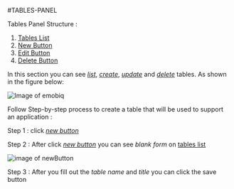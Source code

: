 #TABLES-PANEL

Tables Panel Structure :

1. [Tables List](https://github.com/arthaprihardana/emobiq/blob/master/Doc-Markdown/emobiq-doc/editor/Database/data-structure/tables-panel/tables-list/index.md)
2. [New Button](https://github.com/arthaprihardana/emobiq/blob/master/Doc-Markdown/emobiq-doc/editor/Database/data-structure/tables-panel/new-button/index.md)
3. [Edit Button](https://github.com/arthaprihardana/emobiq/blob/master/Doc-Markdown/emobiq-doc/editor/Database/data-structure/tables-panel/edit-button/index.md)
4. [Delete Button](https://github.com/arthaprihardana/emobiq/blob/master/Doc-Markdown/emobiq-doc/editor/Database/data-structure/tables-panel/delete-button/index.md)

In this section you can see *[list](https://github.com/arthaprihardana/emobiq/blob/master/Doc-Markdown/emobiq-doc/editor/Database/data-structure/tables-panel/tables-list/index.md)*, *[create](https://github.com/arthaprihardana/emobiq/blob/master/Doc-Markdown/emobiq-doc/editor/Database/data-structure/tables-panel/new-button/index.md)*, *[update](https://github.com/arthaprihardana/emobiq/blob/master/Doc-Markdown/emobiq-doc/editor/Database/data-structure/tables-panel/edit-button/index.md)* and *[delete](https://github.com/arthaprihardana/emobiq/blob/master/Doc-Markdown/emobiq-doc/editor/Database/data-structure/tables-panel/delete-button/index.md)* tables. As shown in the figure below:

![Image of emobiq](https://cloud.githubusercontent.com/assets/6021699/9320905/8134ce34-4589-11e5-8555-c749866ee5f8.png)

Follow Step-by-step process to create a table that will be used to support an application :

Step 1 : click *[new button](emobiq/Doc-Markdown/emobiq-doc/editor/Database/data-structure/tables-panel/new-button/index.md)*

Step 2 : After click *[new button](emobiq/Doc-Markdown/emobiq-doc/editor/Database/data-structure/tables-panel/new-button/index.md)* you can see *blank form* on [tables list](https://github.com/arthaprihardana/emobiq/blob/master/Doc-Markdown/emobiq-doc/editor/Database/data-structure/tables-panel/tables-list/index.md)

![image of newButton](https://cloud.githubusercontent.com/assets/6021699/9321465/1aa4e624-4591-11e5-913f-2607b750ef05.png)

Step 3 : After you fill out the *table name* and *title* you can click the save button
